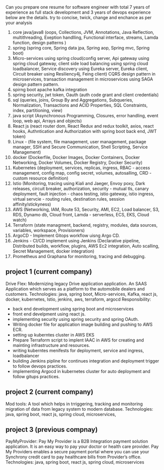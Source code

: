 Can you prepare one resume for software engineer with total 7 years of experience as full stack development and 3 years of devops experience
below are the details. try to concise, twick, change and enchance as per your analysis
1. core java/java8 (oops, Collections, JVM, Annotations, Java Reflection, multithreading, Exeption handlling, Functional interface, streams, Lamda function, design patterns )
2. spring (spring core, Spring data jpa, Spring aop, Spring mvc, Spring boot)
3. Micro-services using spring cloud(config server, Api gateway using spring cloud gateway, client side load balancing using spring cloud loadbalancer, Service discovery using Eureka server, Eureka client, Circuit breaker using Resiliency4j, Feing client)
    CQRS design pattern in microservices, transaction management in microservices using SAGA design pattern pattern.
4. spirng boot apache kafka integration
5. spring security, jwt token, Oauth (auth code grant and client credentials)
6. sql (queries, joins, Group By and Aggregations, Subqueries, Normalization, Transactions and ACID Properties, SQL Constraints, index, partitioning, view)
7. java script (Asynchronous Programming, Closures, error handling, event loop, web api, Arrays and objects)
8. React js (react router dom, React Redux and redux toolkit, axios, react hooks, Authntication and Authorization with spring boot back end, JWT token)
9. Linux - (file system, file management, user management, package manager, SSH and Secure Communication, Shell Scripting, Service Management)
10. docker (Dockerfile, Docker Images, Docker Containers, Docker Networking, Docker Volumes, Docker Registry, Docker Security)
11. Kubernetes (deployment, services, replicas, ingress, RBAC - access management, config map, config secret, volumes, autosalling, CRD - custom resource definition)
12. Istio (Monitoring, tracing using Kiali and Jaeger, Envoy poxy, Dark releases, circuit breaker, authorization, security - mutual tls,  canary deployment, fault injection - chaos testing, istio gateway, istio ingress, virtual servcie - routing rules, destination rules, session affinity/stickyness)
13. AWS (Networking, IAM, Route 53, Security, AMI, EC2, Load balancer, S3, RDS, Dynamo db, Cloud front, Lamda - serverless, ECS, EKS, Cloud watch)
14. Terraform (state managment, backend, registry, modules, data sources, variables, workspace, Provisioners) 
15. ArgoCD - Implement Gitops workflow uisng Argo CD.
16. Jenkins - CI/CD implement using Jenkins (Declarative pipeline, Distributed builds, workflow, plugins, AWS Ec2 integration, Auto scalling, Secret Management, docker integration)
17. Prometheus and Graphana for monitoring, tracing and debugging.

project 1 (current company)
-------------------------
Drive Flex: Modernizing legacy Drive application application. An SAAS Application which serves as a platform to the automobile dealers and customers.
Technologies: java, spring boot, Micro-services, Kafka, react js, docker, kubernetes, Istio, jenkins, aws, terraform, argocd
Responsibility:
- back end development using spring boot and microservices
- front end develpment using react js.
- implementing security using spring security and spring OAuth.
- Writing docker file for application image building and pushing to AWS ECR.
- setting up kuberntes cluster in AWS EKS
- Prepare Terraform script to implent IAAC in AWS for creating and mainting infrastructure and resources.
- writing kuberntes menifests for deployment, service and ingress, loadbalancer
- building Jenkins pipline for continues integration and deployment trigger to follow devops practices.
- implementing Argocd in kubernetes cluster for auto deployment and follow gitups practices.

project 2 (current company)
---------------------------
Mod tools: A tool which helps in trriggering, tracking and monitoring migration of data from legacy system to modern database.
Technologies: java, spring boot, react js, spring cloud, microservices,

project 3 (previous compnay)
------------------------------
PayMyProvider: Pay My Provider is a B2B Integration payment solution application. It is an easy way to pay your
doctor or health care provider. Pay My Providers enables a secure payment portal where you
can use your Synchrony credit card to pay healthcare bills from Provider’s office.
Technologies: java, spring boot, react js, spring cloud, microservices


